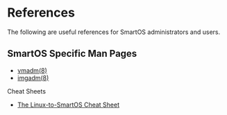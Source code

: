 # References

The following are useful references for SmartOS administrators and
users.

## SmartOS Specific Man Pages

- [vmadm(8)](https://smartos.org/man/8/vmadm)
- [imgadm(8)](https://smartos.org/man/8/imgadm)

Cheat Sheets

- [The Linux-to-SmartOS Cheat Sheet](the-linux-to-smartos-cheat-sheet.md)
